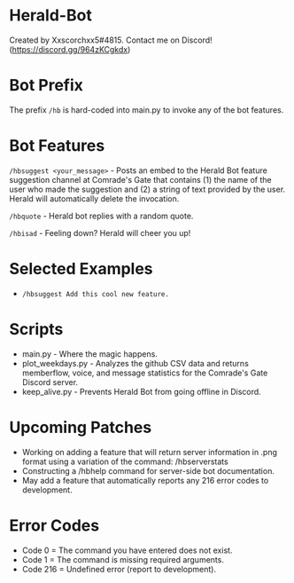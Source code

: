 # Herald-Bot

Created by Xxscorchxx5#4815. 
Contact me on Discord! (https://discord.gg/964zKCgkdx)

# Bot Prefix
The prefix `/hb` is hard-coded into main.py to invoke any of the bot features.

# Bot Features
`/hbsuggest <your_message>` - Posts an embed to the Herald Bot feature suggestion channel at Comrade's Gate that contains (1) the name of the user who made the suggestion and (2) a string of text provided by the user. Herald will automatically delete the invocation.

`/hbquote` - Herald bot replies with a random quote.

`/hbisad` - Feeling down? Herald will cheer you up!

# Selected Examples
- `/hbsuggest Add this cool new feature.`

# Scripts
- main.py - Where the magic happens.
- plot_weekdays.py - Analyzes the github CSV data and returns memberflow, voice, and message statistics for the Comrade's Gate Discord server.
- keep_alive.py - Prevents Herald Bot from going offline in Discord.

# Upcoming Patches
- Working on adding a feature that will return server information in .png format using a variation of the command: /hbserverstats
- Constructing a /hbhelp command for server-side bot documentation.
- May add a feature that automatically reports any 216 error codes to development.

# Error Codes
- Code 0 = The command you have entered does not exist.
- Code 1 = The command is missing required arguments.
- Code 216 = Undefined error (report to development).
